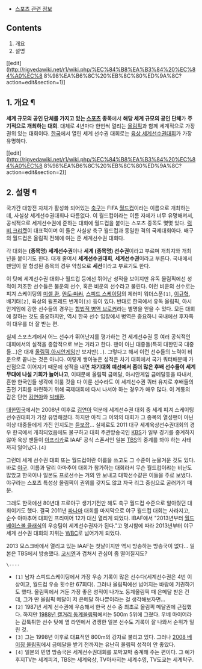   * [스포츠 관련 정보](%EC%8A%A4%ED%8F%AC%EC%B8%A0%20%EA%B4%80%EB%A0%A8%20%EC%A0%95%EB%B3%B4.md)  

## Contents

    

1. 개요 
2. 설명 

[[edit](http://rigvedawiki.net/r1/wiki.php/%EC%84%B8%EA%B3%84%20%EC%84%A0%EC%8
8%98%EA%B6%8C%20%EB%8C%80%ED%9A%8C?action=edit&section=1)]

## 1. 개요 ¶

**세계 규모의 공인 단체를 가지고 있는 [스포츠](%EC%8A%A4%ED%8F%AC%EC%B8%A0.md) 종목**에서 **해당 세계 규모의 공인 단체**가 **주기적으로 개최하는 대회**. 대체로 4년마다 한번씩 열리는 [올림픽](%EC%98%AC%EB%A6%BC%ED%94%BD.md)과 함께 세계적으로 가장 권위 있는 대회이다. [한국](%ED%95%9C%EA%B5%AD.md)에서 열린 세계 선수권 대회로는 [육상 세계선수권대회](2011%20%EB%8C%80%EA%B5%AC%20%EC%84%B8%EA%B3%84%EC%9C%A1%EC%83%81%EC%84%A0%EC%88%98%EA%B6%8C%EB%8C%80%ED%9A%8C.md)가 가장 유명하다.

  

[[edit](http://rigvedawiki.net/r1/wiki.php/%EC%84%B8%EA%B3%84%20%EC%84%A0%EC%8
8%98%EA%B6%8C%20%EB%8C%80%ED%9A%8C?action=edit&section=2)]

## 2. 설명 ¶

국가간 대항전 자체가 활성화 되어있는 [축구](%EC%B6%95%EA%B5%AC.md)는 FIFA
[월드컵](%EC%9B%94%EB%93%9C%EC%BB%B5.md)이라는 이름으로 개최하는데, 사실상 세계선수권대회나 다름없다. 이
월드컵이라는 이름 자체가 너무 유명해져서, 공식적으로 세계선수권에 준하는 대회에 월드컵을 붙이는 스포츠 종목도 몇몇 있다.
[럭비](%EB%9F%AD%EB%B9%84.md),[크리켓](%ED%81%AC%EB%A6%AC%EC%BC%93.md)이 대표적이며
이 둘은 사실상 축구 월드컵과 동일한 격의 국제대회아다. 배구의 월드컵은 올림픽 전해에 여는 준 세계선수권 대회다.

  

각 대회는 **(종목명) 세계선수권**이나 **세계 (종목명) 선수권**이라고 부르며 개최지와 개최년을 붙이기도 한다. 대개 줄여서
**세계선수권대회**, **세계선수권**이라고 부른다. 국내에서 팬덤이 잘 형성된 종목의 경우 약칭으로 **세선**이라고 부르기도 한다.

  

이 탓에 세계선수권 대회나 월드컵 등에선 뛰어난 성적을 보이지만 유독 올림픽에선 성적이 저조한 선수들은 불운의 선수, 혹은 비운의 선수라고
불린다. 이런 비운의 선수로는 피겨 스케이팅의 [미셸 콴](%EB%AF%B8%EC%85%B8%20%EC%BD%B4.md),
<del>[안도 미키](%EC%95%88%EB%8F%84%20%EB%AF%B8%ED%82%A4.md)</del>, [스피드 스케이팅](
/wiki/%EC%8A%A4%ED%94%BC%EB%93%9C%20%EC%8A%A4%EC%BC%80%EC%9D%B4%ED%8C%85)의 제러미
워더스푼`[1]`, [이규혁](%EC%9D%B4%EA%B7%9C%ED%98%81.md), 배기태`[2]`, 육상의 윌프레드
번게이`[3]` 등이 있다. 반대로 한국에서 유독 올림픽, 아시안게임에 강한 선수들의 경우는 [합법적 병역 브로커](%ED%95%A9%EB%B2%95%EC%A0%81%20%EB%B3%91%EC%97%AD%20%EB%B8%8C%EB%A1%9C%EC%BB%A4.md)라는 별명을
얻을 수 있다. 모든 대회에 잘하는 것도 중요하지만, 역시 한국 선수 입장에서 병역은 중요하니 국내에선 후자쪽이 대우를 더 잘 받는 편.

  

실제 스포츠계에서 어느 선수가 뛰어난지를 평가하는 건 세계선수권 등 여러 공식적인 대회에서의 실적을 종합적으로 보는 거라고 한다. 팬이 아닌
대중들(특히 대한민국 대중들...)은 대개 [올림픽](%EC%98%AC%EB%A6%BC%ED%94%BD.md),[아시안게임](%EC%95%84%EC%8B%9C%EC%95%88%20%EA%B2%8C%EC%9E%84.md)만 보지만(...). 그렇다고 해서
이런 선수들의 노력이 비운으로 끝나는 것은 아니다. 이렇게 쌓아놓은 성적은 차기 대회에서 국가 쿼터배분때 가산점으로 이어지기 때문에 성적을
내면 **차기대회 예선에서 좀더 많은 후배 선수들이 세계무대에 나설 기회가 늘어나고**, 이때문에 올림픽 금메달, 아시안게임 금메달등을
따내서, 흔한 한국인들 생각에 이룰 것을 다 이룬 선수라도 이 세계선수권 쿼터 유지로 후배들의 출전 기회를 마련하기 위해 국제대회에 다시
나서야 하는 경우가 매우 많다. 이 계통의 갑은 단연 [김연아](%EA%B9%80%EC%97%B0%EC%95%84.md)와
[박태환](%EB%B0%95%ED%83%9C%ED%99%98.md).

  

[대한민국](%EB%8C%80%ED%95%9C%EB%AF%BC%EA%B5%AD.md)에서는 2008년 이후로
[김연아](%EA%B9%80%EC%97%B0%EC%95%84.md) 덕분에 세계선수권 대회 중 세계 피겨 스케이팅 선수권대회가 가장
유명해졌다. 하지만 아직 그 이외의 대회가 그 종목의 열성팬이 아닌 이상 대중들에게 가진 인지도는
[듣보잡](%EB%93%A3%EB%B3%B4%EC%9E%A1.md)... 실제로도 2011 대구 세계육상선수권대회의 경우 한국에서
개최되었음에도 불구하고 대회 주관방송국인 [KBS](KBS.md)가 일부 경기를 중계하지 않아 육상 팬들이
[아프리카](%EC%95%84%ED%94%84%EB%A6%AC%EC%B9%B4.md)로 IAAF 공식 스폰서인 일본
[TBS](TBS.md)의 중계를 봐야 하는 사태까지 일어났다.`[4]`

  

그런데 세계 선수권 대회 또는 월드컵이란 이름을 쓰고도 그 수준이 눈물겨운 것도 있다. 바로
[야구](%EC%95%BC%EA%B5%AC.md). 이름과 달리 아마추어 대회가 참가하는 대회라서 무슨 월드컵이랴는 비난도 많았고
한국이나 일본도 프로선수는 거의 안 보내고 대학선수같은 이들을 주로 보냈다. 야구라는 스포츠 특성상 올림픽이 권위를 갖지도 않고 자국 리그
중심으로 굴러가기 때문.

  

그래도 한국에선 80년대 프로야구 생기기전만 해도 축구 월드컵 수준으로 알아줬던 대회이기도 했다. 결국 2011년
[파나마](%ED%8C%8C%EB%82%98%EB%A7%88.md) 대회를 마지막으로 야구 월드컵 대회는 사라지고, 순수 아마추어
대회인 프리미어 12가 대신 열리게 되었다. IBAF에서 "2013년부터 [월드 베이스볼 클래식](%EC%9B%94%EB%93%9C%20%EB%B2%A0%EC%9D%B4%EC%8A%A4%EB%B3%BC%20%ED%81%B4%EB%9E%98%EC%8B%9D.md)의 우승팀이
세계선수권자가 된다."고 명시함에 따라 2013년부터 야구 세계 선수권 대회의 지위는 [WBC](WBC.md)로 넘어가게 되었다.

  

2013 모스크바에서 열리고 있는 IAAF는 첫날이지만 역시 방송하는 방송국이 없다... 일본은 TBS에서 방송했다.
[코시엔](%EC%BD%94%EC%8B%9C%EC%97%94.md)과 겹쳐서 관심이 좀 떨어질지도?

`\----`

  * `[1]` 남자 스피드스케이팅에서 가장 우승 기록이 많은 선수다(세계선수권은 4번 이상이고, 월드컵 우승 횟수만 67회다). 그러나 올림픽에선 넘어지는 바람에 기권하기도 했다. 올림픽에서 거둔 가장 좋은 성적이 나가노 동계올림픽 때 은메달 받은 건데, 그가 딴 올림픽 메달이 저 은메달 하나뿐이라는 걸 생각해보자면...
  * `[2]` 1987년 세계 선수권에 우승해서 한국 선수 중 최초로 올림픽 메달권에 근접했다. 하지만 [1988년 캘거리 동계올림픽](1988%EB%85%84%20%EC%BA%98%EA%B1%B0%EB%A6%AC%20%EB%8F%99%EA%B3%84%EC%98%AC%EB%A6%BC%ED%94%BD.md)에서는 500m 5위에 그쳤다. 우베 마이어라는 갑툭튀한 선수 탓에 옆 라인에서 경쟁한 일본 선수도 기록이 잘 나와서 순위가 밀린 것.
  * `[3]` 그는 1998년 이후로 대표적인 800m의 강자로 불리고 있다. 그러나 [2008 베이징 올림픽](2008%20%EB%B2%A0%EC%9D%B4%EC%A7%95%20%EC%98%AC%EB%A6%BC%ED%94%BD.md)에서 금메달을 받기 전까지는 유난히 올림픽 성적이 안 좋았다.
  * `[4]` 일본의 민영 방송국은 세계선수권대회를 꼬박꼬박 중계해 주는 편이다. 그 예가 후지TV는 세계피겨, TBS는 세계육상, TV아사히는 세계수영, TV도쿄는 세계탁구.

